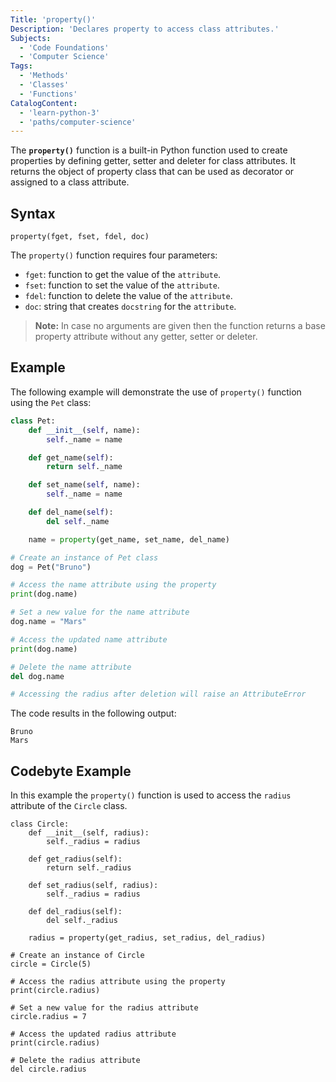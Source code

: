 ```yaml
---
Title: 'property()'
Description: 'Declares property to access class attributes.'
Subjects:
  - 'Code Foundations'
  - 'Computer Science'
Tags:
  - 'Methods'
  - 'Classes'
  - 'Functions'
CatalogContent:
  - 'learn-python-3'
  - 'paths/computer-science'
---
```


The **`property()`** function is a built-in Python function used to create properties by defining getter, setter and deleter for class attributes. It returns the object of property class that can be used as decorator or assigned to a class attribute.

## Syntax

```pseudo
property(fget, fset, fdel, doc)
```

The `property()` function requires four parameters:

- `fget`: function to get the value of the `attribute`.
- `fset`: function to set the value of the `attribute`.
- `fdel`: function to delete the value of the `attribute`.
- `doc`: string that creates `docstring` for the `attribute`.

> **Note:** In case no arguments are given then the function returns a base property attribute without any getter, setter or deleter.

## Example

The following example will demonstrate the use of `property()` function using the `Pet` class:

```py
class Pet:
    def __init__(self, name):
        self._name = name

    def get_name(self):
        return self._name

    def set_name(self, name):
        self._name = name

    def del_name(self):
        del self._name

    name = property(get_name, set_name, del_name)

# Create an instance of Pet class
dog = Pet("Bruno")

# Access the name attribute using the property
print(dog.name)

# Set a new value for the name attribute
dog.name = "Mars"

# Access the updated name attribute
print(dog.name)

# Delete the name attribute
del dog.name

# Accessing the radius after deletion will raise an AttributeError

```

The code results in the following output:

```shell
Bruno
Mars
```

## Codebyte Example

In this example the `property()` function is used to access the `radius` attribute of the `Circle` class.

```codebyte/py
class Circle:
    def __init__(self, radius):
        self._radius = radius

    def get_radius(self):
        return self._radius

    def set_radius(self, radius):
        self._radius = radius

    def del_radius(self):
        del self._radius

    radius = property(get_radius, set_radius, del_radius)

# Create an instance of Circle
circle = Circle(5)

# Access the radius attribute using the property
print(circle.radius)

# Set a new value for the radius attribute
circle.radius = 7

# Access the updated radius attribute
print(circle.radius)

# Delete the radius attribute
del circle.radius

```
